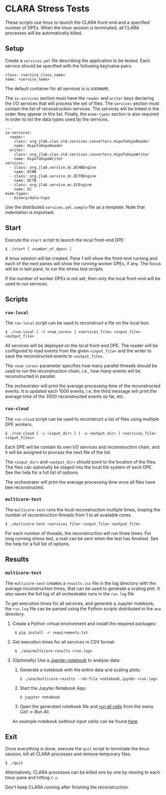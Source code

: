 # CLARA Stress Tests

These scripts use tmux to launch the CLARA front-end
and a specified number of DPEs.
When the tmux session is terminated,
all CLARA processes will be automatically killed.


## Setup

Create a `services.yml` file describing the application to be tested.
Each service should be specified with the following key/value pairs:

    class: <service_class_name>
    name: <service_name>

The default container for all services is is `USERNAME`.

The `io-services` section must have the `reader` and `writer` keys
declaring the I/O services that will process the set of files.
The `services` section must contain the list of reconstruction services. 
The services will be linked in the order they appear in this list.
Finally, the `mime-types` section is also required in order to
list the data types used by the services.

    ---
    io-services:
      reader:
        class: org.jlab.clas.std.services.convertors.HipoToHipoReader
        name: HipoToHipoReader
      writer:
        class: org.jlab.clas.std.services.convertors.HipoToHipoWriter
        name: HipoToHipoWriter
    services:
      - class: org.jlab.service.dc.DCHBEngine
        name: DCHB
      - class: org.jlab.service.dc.DCTBEngine
        name: DCTB
      - class: org.jlab.service.ec.ECEngine
        name: EC
    mime-types:
      - binary/data-hipo

Use the distributed `services.yml.sample` file as a template.
Note that indentation is important.

## Start

Execute the `start` script to launch the local front-end DPE:

    $ ./start [ <number_of_dpes> ]

A tmux session will be created. Pane 1 will show the front-end running and
each of the next panes will show the running worker DPEs, if any.
The focus will be in last pane, to run the stress test scripts.

If the number of worker DPEs is not set,
then only the local front-end will be used to run services.


## Scripts

### `run-local`

The `run-local` script can be used to reconstruct a file on the local box:

    $ ./run-local [ -t <num_cores> ] <services_file> <input_file> <output_file>

All services will be deployed on the local front-end DPE.
The reader will be configured to read events from the given `<input_file>`
and the writer to save the reconstructed events to `<output_file>`.

The `<num_cores>` parameter specifies how many parallel threads
should be used to run the reconstruction chain, i.e.,
how many events will be reconstructed in parallel.

The orchestrator will print the average processing time of the
reconstructed events. It is updated each 1000 events, i.e,
the third message will print the average time of the 3000 reconstructed
events so far, etc.

### `run-cloud`

The `run-cloud` script can be used to reconstruct a list of files using
multiple DPE workers.

    $ ./run-cloud [ -i <input_dir> ] [ -o <output_dir> ] <services_file> <input_files>

Each DPE will be contain its own I/O services and reconstruction chain,
and it will be assigned to process the next file of the list. 

The `<input_dir>` and `<output_dir>` should point to the location of the files.
The files can optionally be staged into the local file system of each DPE.
See the help for a full list of options.

The orchestrator will print the average processing time once all files have
bee reconstructed.

### `multicore-test`

The `multicore-test` runs the local reconstruction multiple times,
looping the number of reconstruction threads from 1 to all available cores.

    $ ./multicore-test <services_file> <input_file> <output_file>

For each number of threads, the reconstruction will run three times.
For long running stress test, a mail can be sent when the test has finished.
See the help for a full list of options.


## Results

### `multicore-test`

The `multicore-test` creates a `results.csv` file in the log directory with
the average reconstruction times, that can be used to generate a scaling plot.
It also saves the full log of all orchestrator runs in the `run.log` file.

To get execution times for all services, and generate a Jupyter notebook,
the `run.log` file can be parsed using the Python scripts
distributed in the `ana` directory.

1. Create a Python virtual environment and install the required packages:

        $ pip install -r requirements.txt

2. Get execution times for all services in CSV format:

        $ ./ana/multicore-results <run.log>

3. (Optionally) Use a [Jupyter notebook][jupyter_nb] to analyse data:

    1.  Generate a notebook with the entire data and scaling plots:

            $ ./ana/multicore-results --nb-file <notebook.ipynb> <run.log>

    2.  Start the Jupyter Notebook App:
    
            $ jupyter notebook

    3.  Open the generated notebook file and [run all cells][exec_nb]
        from the menu _Cell -> Run All_.

    An example notebook (without input cells) can be found [here][sample_nb].

[jupyter_nb]: https://jupyter-notebook.readthedocs.io/en/stable/
[exec_nb]: http://jupyter-notebook-beginner-guide.readthedocs.io/en/latest/execute.html
[sample_nb]: https://claraweb.jlab.org/results/scaling/coat/clara-scaling-coat-5a.1.3-20180314.html


## Exit

Once everything is done, execute the `quit` script to terminate the tmux
session, kill all CLARA processes and remove temporary files.

    $ ./quit

Alternatively, CLARA processes can be killed one by one by moving to each tmux
pane and hitting `C-c`.

Don't keep CLARA running after finishing the reconstruction.

